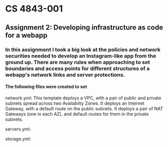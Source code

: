 # CS 4843-001
## Assignment 2: Developing infrastructure as code for a webapp

### In this assignment I took a big look at the policies and network securities needed to develop an Instagram-like app from the ground up. There are many rules when approaching to set boundaries and access points for different structures of a webapp's network links and server protections. 

#### The following files were created to set 
network.yml:
This template deploys a VPC, with a pair of public and private subnets spread across two Availabilty Zones. It deploys an Internet Gateway, with a default route on the public subnets. It deploys a pair of NAT Gateways (one in each AZ), and default routes for them in the private subnets.

servers.yml:


storage.yml:

